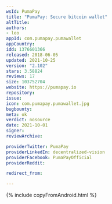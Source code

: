 ```yaml
---
wsId: PumaPay
title: "PumaPay: Secure bitcoin wallet"
altTitle: 
authors:
- leo
appId: com.pumapay.pumawallet
appCountry: 
idd: 1376601366
released: 2018-06-05
updated: 2021-10-25
version: "2.102"
stars: 3.58824
reviews: 17
size: 103752704
website: https://pumapay.io
repository: 
issue: 
icon: com.pumapay.pumawallet.jpg
bugbounty: 
meta: ok
verdict: nosource
date: 2021-10-01
signer: 
reviewArchive:

providerTwitter: PumaPay
providerLinkedIn: decentralized-vision
providerFacebook: PumaPayOfficial
providerReddit: 

redirect_from:

---
```


{% include copyFromAndroid.html %}
